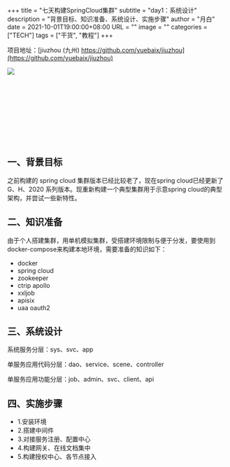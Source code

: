 +++
title       = "七天构建SpringCloud集群"
subtitle    = "day1：系统设计"
description = "背景目标、知识准备、系统设计、实施步骤"
author      = "月白"
date        = 2021-10-01T19:00:00+08:00
URL         = ""
image       = ""
categories  = ["TECH"]
tags        = ["干货", "教程"]
+++

项目地址：[jiuzhou (九州) https://github.com/yuebaix/jiuzhou](https://github.com/yuebaix/jiuzhou)

<a style="display: inline-block;width: 400px;height: 170px" href="https://github.com/yuebaix/jiuzhou">
    <img align="left" src="https://github-readme-stats.vercel.app/api/pin/?username=yuebaix&theme=highcontrast&repo=jiuzhou" />
</a>

## 一、背景目标

之前构建的 spring cloud 集群版本已经比较老了，现在spring cloud已经更新了 G、H、2020 系列版本。现重新构建一个典型集群用于示意spring cloud的典型架构，并尝试一些新特性。

## 二、知识准备

由于个人搭建集群，用单机模拟集群，受搭建环境限制与便于分发，要使用到docker-compose来构建本地环境，需要准备的知识如下：

* docker
* spring cloud
* zookeeper
* ctrip apollo
* xxljob
* apisix
* uaa oauth2

## 三、系统设计

系统服务分层：sys、svc、app

单服务应用代码分层：dao、service、scene、controller

单服务应用功能分层：job、admin、svc、client、api

## 四、实施步骤

* 1.安装环境
* 2.搭建中间件
* 3.对接服务注册、配置中心
* 4.构建网关、在线文档集中
* 5.构建授权中心、各节点接入
